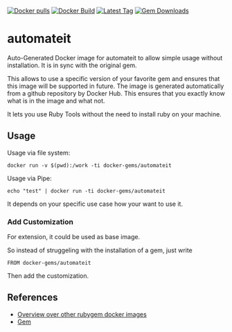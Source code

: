 [![Docker pulls](https://img.shields.io/docker/pulls/rubygem/automateit.svg)](https://hub.docker.com/r/rubygem/automateit/)
[![Docker Build](https://img.shields.io/docker/automated/rubygem/automateit.svg)](https://hub.docker.com/r/rubygem/automateit/)
[![Latest Tag](https://img.shields.io/github/tag/docker-rubygem/automateit.svg)](https://hub.docker.com/r/rubygem/automateit/)
[![Gem Downloads](https://img.shields.io/gem/dt/automateit.svg)](https://rubygems.org/gems/automateit/)
# automateit

Auto-Generated Docker image for automateit to allow simple usage without installation.
It is in sync with the original gem.

This allows to use a specific version of your favorite gem and ensures that this image will be supported in future.
The image is generated automatically from a github repository by Docker Hub.
This ensures that you exactly know what is in the image and what not.

It lets you use Ruby Tools without the need to install ruby on your machine.

## Usage

Usage via file system:

`docker run -v $(pwd):/work -ti docker-gems/automateit`

Usage via Pipe:

`echo "test" | docker run -ti docker-gems/automateit`

It depends on your specific use case how your want to use it.

### Add Customization

For extension, it could be used as base image.

So instead of struggeling with the installation of a gem, just write

`FROM docker-gems/automateit`

Then add the customization.

## References

 - [Overview over other rubygem docker images](https://github.com/thinkbot/docker-rubygem)
 - [Gem](https://rubygems.org/gems/automateit/)
